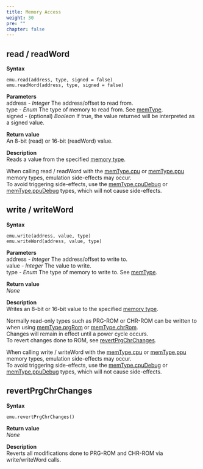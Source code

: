 ```yaml
---
title: Memory Access
weight: 30
pre: ""
chapter: false
---
```


## read / readWord ##

**Syntax**  

    emu.read(address, type, signed = false)
	emu.readWord(address, type, signed = false)

**Parameters**  
address - *Integer* The address/offset to read from.  
type - *Enum* The type of memory to read from. See [memType](/apireference/enums.html#memtype).  
signed - (optional) *Boolean* If true, the value returned will be interpreted as a signed value.

**Return value**  
An 8-bit (read) or 16-bit (readWord) value.

**Description**  
Reads a value from the specified [memory type](/apireference/enums.html#memtype).  

When calling read / readWord with the [memType.cpu](/apireference/enums.html#memtype) or [memType.ppu](/apireference/enums.html#memtype) memory types, emulation side-effects may occur.  
To avoid triggering side-effects, use the [memType.cpuDebug](/apireference/enums.html#memtype) or [memType.ppuDebug](/apireference/enums.html#memtype) types, which will not cause side-effects.


## write / writeWord ##

**Syntax**  

    emu.write(address, value, type)
	emu.writeWord(address, value, type)

**Parameters**  
address - *Integer* The address/offset to write to.    
value - *Integer* The value to write.  
type - *Enum* The type of memory to write to. See [memType](/apireference/enums.html#memtype).  

**Return value**  
*None*

**Description**  
Writes an 8-bit or 16-bit value to the specified [memory type](/apireference/enums.html#memtype).  

Normally read-only types such as PRG-ROM or CHR-ROM can be written to when using [memType.prgRom](/apireference/enums.html#memtype) or [memType.chrRom](/apireference/enums.html#memtype).  
Changes will remain in effect until a power cycle occurs.  
To revert changes done to ROM, see [revertPrgChrChanges](#revertprgchrchanges).

When calling write / writeWord with the [memType.cpu](/apireference/enums.html#memtype) or [memType.ppu](/apireference/enums.html#memtype) memory types, emulation side-effects may occur.  
To avoid triggering side-effects, use the [memType.cpuDebug](/apireference/enums.html#memtype) or [memType.ppuDebug](/apireference/enums.html#memtype) types, which will not cause side-effects.


## revertPrgChrChanges ##

**Syntax**  

    emu.revertPrgChrChanges()

**Return value**  
*None*

**Description**  
Reverts all modifications done to PRG-ROM and CHR-ROM via write/writeWord calls.

